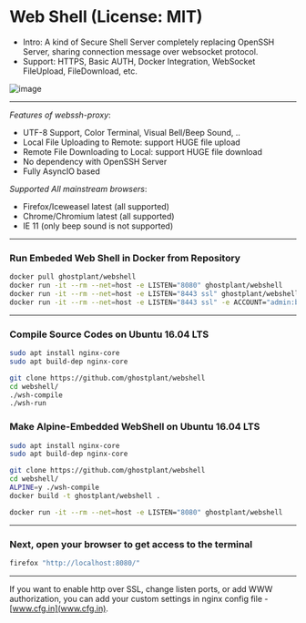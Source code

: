 # Web Shell (License: MIT)

- Intro: A kind of Secure Shell Server completely replacing OpenSSH Server, sharing connection message over websocket protocol.
- Support: HTTPS, Basic AUTH, Docker Integration, WebSocket FileUpload, FileDownload, etc.

![image](https://github.com/ghostplant/webshell/raw/images/webshell.png "Web Shell")

--------------------------------------------------------

*Features of webssh-proxy*:

- UTF-8 Support, Color Terminal, Visual Bell/Beep Sound, ..
- Local File Uploading to Remote: support HUGE file upload
- Remote File Downloading to Local: support HUGE file download
- No dependency with OpenSSH Server
- Fully AsyncIO based

*Supported All mainstream browsers*:

-	Firefox/Iceweasel latest (all supported)
-	Chrome/Chromium latest (all supported)
-	IE 11 (only beep sound is not supported)

--------------------------------------------------------

### Run Embeded Web Shell in Docker from Repository

```sh
docker pull ghostplant/webshell
docker run -it --rm --net=host -e LISTEN="8080" ghostplant/webshell
docker run -it --rm --net=host -e LISTEN="8443 ssl" ghostplant/webshell
docker run -it --rm --net=host -e LISTEN="8443 ssl" -e ACCOUNT="admin:badmin" ghostplant/webshell
```
--------------------------------------------------------

### Compile Source Codes on Ubuntu 16.04 LTS

```sh
sudo apt install nginx-core
sudo apt build-dep nginx-core

git clone https://github.com/ghostplant/webshell
cd webshell/
./wsh-compile
./wsh-run
```

### Make Alpine-Embedded WebShell on Ubuntu 16.04 LTS

```sh
sudo apt install nginx-core
sudo apt build-dep nginx-core

git clone https://github.com/ghostplant/webshell
cd webshell/
ALPINE=y ./wsh-compile
docker build -t ghostplant/webshell .

docker run -it --rm --net=host -e LISTEN="8080" ghostplant/webshell
```

--------------------------------------------------------

### Next, open your browser to get access to the terminal

```sh
firefox "http://localhost:8080/"
```

--------------------------------------------------------

If you want to enable http over SSL, change listen ports, or add WWW authorization,
you can add your custom settings in nginx config file - [www.cfg.in](www.cfg.in). 
